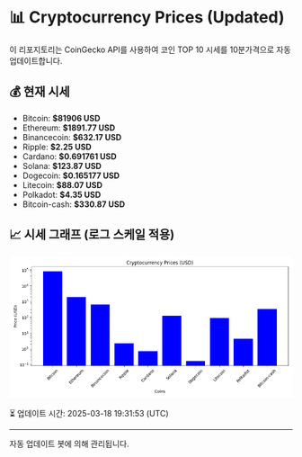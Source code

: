 
# 📊 Cryptocurrency Prices (Updated)

이 리포지토리는 CoinGecko API를 사용하여 코인 TOP 10 시세를 10분가격으로 자동 업데이트합니다.

## 💰 현재 시세
- Bitcoin: **$81906 USD**
- Ethereum: **$1891.77 USD**
- Binancecoin: **$632.17 USD**
- Ripple: **$2.25 USD**
- Cardano: **$0.691761 USD**
- Solana: **$123.87 USD**
- Dogecoin: **$0.165177 USD**
- Litecoin: **$88.07 USD**
- Polkadot: **$4.35 USD**
- Bitcoin-cash: **$330.87 USD**

## 📈 시세 그래프 (로그 스케일 적용)
![Crypto Prices](crypto_prices.png)

⏳ 업데이트 시간: 2025-03-18 19:31:53 (UTC)

---
자동 업데이트 봇에 의해 관리됩니다.
